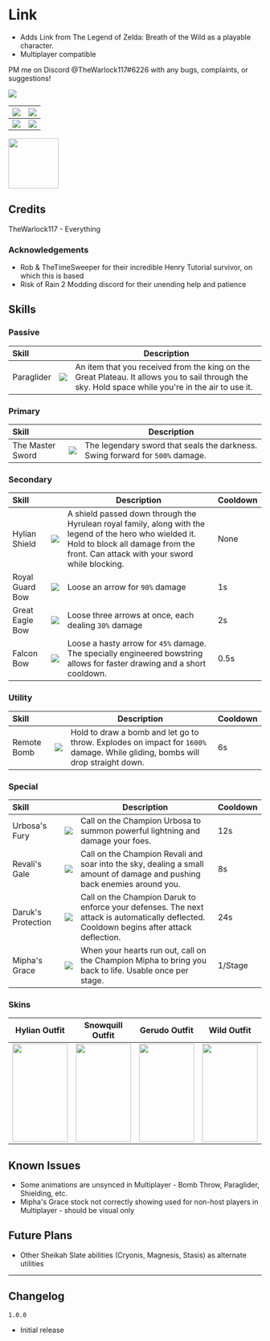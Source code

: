 # Link #
- Adds Link from The Legend of Zelda: Breath of the Wild as a playable character.
- Multiplayer compatible

PM me on Discord @TheWarlock117#6226 with any bugs, complaints, or suggestions!

[![](https://cdn.discordapp.com/attachments/1099804589684969593/1103858994172411945/Risk_of_Rain_2_Screenshot_2023.05.04_-_18.38.40.40.png)]()

| ![](https://cdn.discordapp.com/attachments/1099804589684969593/1099837409102942339/Bow.png) | ![](https://cdn.discordapp.com/attachments/1099804589684969593/1099837408461193217/Shielding.png) |
|-|-|
| ![](https://cdn.discordapp.com/attachments/1099804589684969593/1099837408129855608/Daruk.png) | ![](https://cdn.discordapp.com/attachments/1099804589684969593/1099837408725446747/Paraglider.png) |

<img src="https://cdn.discordapp.com/attachments/1099804589684969593/1099838130565152819/LinkIcon.png" width="100" height="100"/>

## Credits
TheWarlock117 - Everything

### Acknowledgements
- Rob & TheTimeSweeper for their incredible Henry Tutorial survivor, on which this is based
- Risk of Rain 2 Modding discord for their unending help and patience

## Skills

### Passive
| Skill | | Description |
|:-|-|------|
| Paraglider | ![](https://cdn.discordapp.com/attachments/1099804589684969593/1099804887358914630/Paraglider.png) | An item that you received from the king on the Great Plateau. It allows you to sail through the sky. Hold space while you're in the air to use it. |

### Primary
| Skill | | Description |
|:-|-|------|
| The Master Sword | ![](https://cdn.discordapp.com/attachments/1099804589684969593/1099804836582658168/MasterSword.png) | The legendary sword that seals the darkness. Swing forward for `500%` damage. |

### Secondary
| Skill | | Description | Cooldown |
|:-|-|------|-|
| Hylian Shield | ![](https://cdn.discordapp.com/attachments/1099804589684969593/1103354683235516517/HylianShieldIcon.png) | A shield passed down through the Hyrulean royal family, along with the legend of the hero who wielded it. Hold to block all damage from the front. Can attack with your sword while blocking. | None |
| Royal Guard Bow | ![](https://cdn.discordapp.com/attachments/1099804589684969593/1099804748112212088/RoyalGuardBow.png) | Loose an arrow for `90%` damage | 1s |
| Great Eagle Bow | ![](https://cdn.discordapp.com/attachments/1099804589684969593/1099804714373222501/GreatEagleBow.png) | Loose three arrows at once, each dealing `30%` damage | 2s |
| Falcon Bow | ![](https://cdn.discordapp.com/attachments/1099804589684969593/1099804708685750292/FalconBow.png) | Loose a hasty arrow for `45%` damage. The specially engineered bowstring allows for faster drawing and a short cooldown. | 0.5s |

### Utility
| Skill | | Description | Cooldown |
|:-|-|------|-|
| Remote Bomb | ![](https://cdn.discordapp.com/attachments/1099804589684969593/1099804877707812974/RemoteBomb.png) | Hold to draw a bomb and let go to throw. Explodes on impact for `1600%` damage. While gliding, bombs will drop straight down. | 6s |

### Special
| Skill | | Description | Cooldown |
|:-|-|------|-|
| Urbosa's Fury | ![](https://cdn.discordapp.com/attachments/1099804589684969593/1099804902382899220/UrbosasFury.png) | Call on the Champion Urbosa to summon powerful lightning and damage your foes. | 12s |
| Revali's Gale | ![](https://cdn.discordapp.com/attachments/1099804589684969593/1099804910859599965/RevalisGale.png) | Call on the Champion Revali and soar into the sky, dealing a small amount of damage and pushing back enemies around you. | 8s |
| Daruk's Protection | ![](https://cdn.discordapp.com/attachments/1099804589684969593/1099804924352663662/DaruksProtection.png) | Call on the Champion Daruk to enforce your defenses. The next attack is automatically deflected. Cooldown begins after attack deflection. | 24s |
| Mipha's Grace | ![](https://cdn.discordapp.com/attachments/1099804589684969593/1099804935039754360/MiphasGrace.png) | When your hearts run out, call on the Champion Mipha to bring you back to life. Usable once per stage. | 1/Stage |

### Skins
|   Hylian Outfit  | Snowquill Outfit |   Gerudo Outfit  |    Wild Outfit   |    Dark Link     | Champion's Tunic |
|--|--|--|--|--|--|
| <img src="https://cdn.discordapp.com/attachments/1099804589684969593/1103865066480210010/Hylian.png" width="110" height="195"/> | <img src="https://cdn.discordapp.com/attachments/1099804589684969593/1099817644397445220/Snowquill.png" width="110" height="195"/> | <img src="https://cdn.discordapp.com/attachments/1099804589684969593/1099817643919282336/Gerudo.png" width="110" height="195"/> | <img src="https://cdn.discordapp.com/attachments/1099804589684969593/1099817644607148042/Wild.png" width="110" height="195"/> | <img src="https://cdn.discordapp.com/attachments/1099804589684969593/1099817643726356521/Dark.png" width="110" height="195"/> | <img src="https://cdn.discordapp.com/attachments/1099804589684969593/1103865066794778634/Champion.png" width="110" height="195"/> |

## Known Issues
- Some animations are unsynced in Multiplayer - Bomb Throw, Paraglider, Shielding, etc.
- Mipha's Grace stock not correctly showing used for non-host players in Multiplayer - should be visual only

## Future Plans
- Other Sheikah Slate abilities (Cryonis, Magnesis, Stasis) as alternate utilities
___
## Changelog

`1.0.0`
- Initial release
